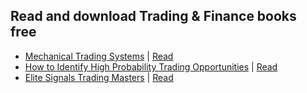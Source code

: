 ## Read and download Trading & Finance books free
- [Mechanical Trading Systems](https://lit2talks.com/mechanical-trading-systems-pairing-trader-psychology-with-technical-analysis-2507) | [Read](https://lit2talks.com/read_book.php?bookpath=2507)
- [How to Identify High Probability Trading Opportunities](https://lit2talks.com/how-to-identify-high-probability-trading-opportunities-using-moving-averages-book-pdf-2508) | [Read](https://lit2talks.com/read_book.php?bookpath=2508)
- [Elite Signals Trading Masters](https://lit2talks.com/elite-signals-trading-masters-book-pdf-2509) | [Read](https://lit2talks.com/read_book.php?bookpath=2509)
